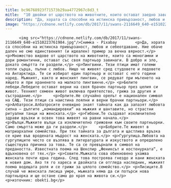 ```yaml
---
title: bc96768923f71573b29aa4772967c8d3_t
mitle:  "10 двойки от царството на животните, които остават заедно завинаги"
description: "Да, хората са способни на истинска привързаност, любов и себеотдаване. Ние обаче далеч не сме единственият (и идеален) пример за вечна вярност. Множество видове от царството на животните, които са моногамни и дори романтични, остават със своя партньор завинаги. В добро и зло, докато смъртта ги раздели. Пингвини. Тези птици имат големи топли сърца, пълни …"
image: "https://cdnone.netlify.com/db/2017/11/swans-2116649_640-e1510223761984.jpg"
---
```


          <img src="https://cdnone.netlify.com/db/2017/11/swans-2116649_640-e1510223761984.jpg"/>Снимка - Pixabay        <p>Да, хората са способни на истинска привързаност, любов и себеотдаване. Ние обаче далеч не сме единственият (и идеален) пример за вечна вярност.</p> <p>Множество видове от царството на животните, които са моногамни и дори романтични, остават със своя партньор завинаги. В добро и зло, докато смъртта ги раздели.</p> <p>Пингвини. Тези птици имат големи топли сърца, пълни с любов. Нищо че живеят сред студовете и ледовете на Антарктида. Те си избират един партньор и остават с него години наред. Мъжкият, както и женският пингвин, се редуват при мътенето на яйцето и при храненето на малкото пингвинче.</p> <p>Белите лебеди.Лебедите остават верни на своя брачен партньор през целия си живот. Техният семеен живот включва приятелство, грижа за другия и състрадание.</p>     <p>Орлите.Не случайно орелът е национален символ на САЩ. Тези птици са наистина лоялни и верни брачни партньори.</p> <p>Албатроси.Албатросите очевидно знаят тайната как да запазят любовта силна – дългите „командировки“ на мъжкия и шантавите, но страстни ритуални танци на женската.</p> <p>Гибони.Те създават изключително здрави връзки и освен това живеят на равни начала.</p> <p>Вълци.Мъжките вълци са изключително грижовни към своите партньорки. Само смъртта може да ги раздели.</p>     <p>Бобрите.Te живеят в матриархални семейства. При тях тайната за дългата и щастлива връзка се крие във вродената мъдрост на женската.</p> <p>Гургулица.Любовта на гургулиците често се възпява в литературата и изкуството и определено съществува причина за това. Те са се превърнали в символ на предаността. Известната поема на Шекспир „Фениксът и костенурката“, е вдъхновена от тях.</p> <p>Совите.Мъжката сова обикновено ухажва женската почти една година. След това построява гнездо и кани женската в новия дом. Ако тя го хареса и двойката си отгледа наследник, мъжкият поема водещата роля и се грижи за цялото семейство.</p> <p>Лисиците.В случай че женската лисица умре, мъжката няма да си потърси нова партньорка и ще остане сама до края на живота си.</p> <p>източник: obekti.bg</p>        